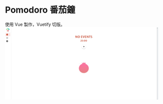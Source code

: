 # Pomodoro 番茄鐘
使用 Vue 製作，Vuetify 切版。
<img src="https://raw.githubusercontent.com/iiQvQii/pomodoro/master/src/assets/preview.jpg">

